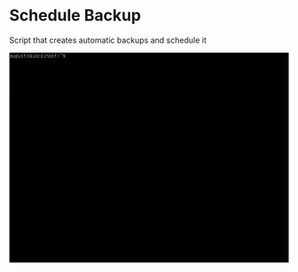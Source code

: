 # Schedule Backup
Script that creates automatic backups and schedule it

![Schedule Backup](https://raw.githubusercontent.com/moraisaugusto/schedule_backup/main/media/schedule_backup.gif)

